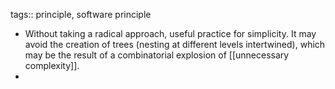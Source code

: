 tags:: principle, software principle

- Without taking a radical approach, useful practice for simplicity. It may avoid the creation of trees (nesting at different levels intertwined), which may be the result of a combinatorial explosion of [[unnecessary complexity]].
-